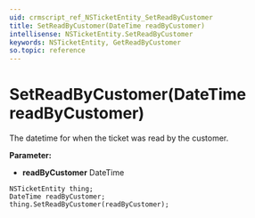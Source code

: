 ```yaml
---
uid: crmscript_ref_NSTicketEntity_SetReadByCustomer
title: SetReadByCustomer(DateTime readByCustomer)
intellisense: NSTicketEntity.SetReadByCustomer
keywords: NSTicketEntity, GetReadByCustomer
so.topic: reference
---
```


# SetReadByCustomer(DateTime readByCustomer)

The datetime for when the ticket was read by the customer.

**Parameter:** 
* **readByCustomer** DateTime

```crmscript
NSTicketEntity thing;
DateTime readByCustomer;
thing.SetReadByCustomer(readByCustomer);
```


